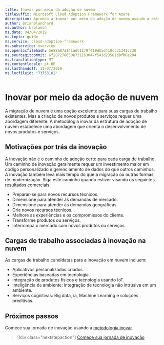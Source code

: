 ```yaml
---
title: Inovar por meio da adoção de nuvem
titleSuffix: Microsoft Cloud Adoption Framework for Azure
description: Aprenda a inovar por meio da adoção de nuvem usando a estrutura de adoção de nuvem.
author: BrianBlanchard
ms.author: brblanch
ms.date: 04/04/2019
ms.topic: guide
ms.service: cloud-adoption-framework
ms.subservice: overview
ms.openlocfilehash: 5e88a87a141adb1170f419db5d410cc31341c230
ms.sourcegitcommit: 6f287276650e731163047f543d23581d8fb6e204
ms.translationtype: MT
ms.contentlocale: pt-BR
ms.lasthandoff: 11/07/2019
ms.locfileid: "73753102"
---
```

# <a name="innovate-through-cloud-adoption"></a>Inovar por meio da adoção de nuvem

A migração de nuvem é uma opção excelente para suas cargas de trabalho existentes. Mas a criação de novos produtos e serviços requer uma abordagem diferente. A metodologia inovar da estrutura de adoção de nuvem estabelece uma abordagem que orienta o desenvolvimento de novos produtos e serviços.

## <a name="motivations-behind-innovation"></a>Motivações por trás da inovação

A inovação não é o caminho de adoção certo para cada carga de trabalho. Um caminho de inovação geralmente requer um investimento maior em código personalizado e gerenciamento de dados do que outros caminhos. A inovação também leva mais tempo do que a migração ou outras formas de modernização. Siga este caminho quando estiver visando os seguintes resultados comerciais:

- Preparar-se para novos recursos técnicos.
- Dimensione para atender às demandas de mercado.
- Dimensione para atender às demandas geográficas.
- Crie novos recursos técnicos.
- Melhore as experiências e os compromissos do cliente.
- Transforme produtos ou serviços.
- Interrompa o mercado com novos produtos ou serviços.

## <a name="workloads-associated-with-cloud-innovation"></a>Cargas de trabalho associadas à inovação na nuvem

As cargas de trabalho candidatas para a inovação em nuvem incluem:

- Aplicativos personalizados criados.
- Experiências baseadas em tecnologia.
- Integração de produtos físicos e tecnologia usando IoT.
- Inteligência de ambiente: integração de tecnologia não intrusiva em um ambiente.
- Serviços cognitivas: Big data, ia, Machine Learning e soluções preditivas.

## <a name="next-steps"></a>Próximos passos

Comece sua jornada de inovação usando a [metodologia inovar](../innovate/index.md).

> [!div class="nextstepaction"]
> [Comece sua jornada de inovação](../innovate/index.md)
